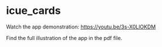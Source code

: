 # icue_cards

Watch the app demonstration: https://youtu.be/3s-X0LlOKDM

Find the full illustration of the app in the pdf file.
